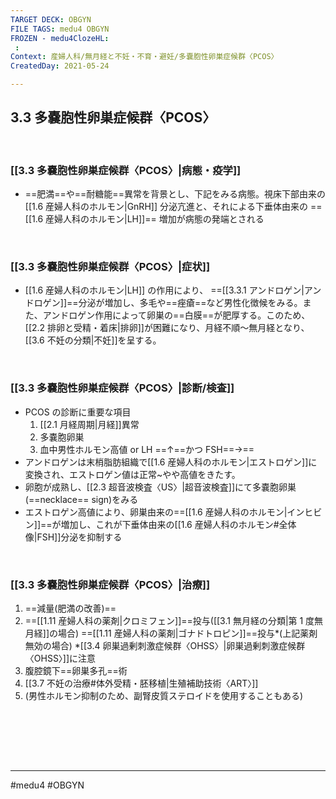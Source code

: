 ```yaml
---
TARGET DECK: OBGYN
FILE TAGS: medu4 OBGYN
FROZEN - medu4ClozeHL:
 : 
Context: 産婦人科/無月経と不妊・不育・避妊/多嚢胞性卵巣症候群〈PCOS〉
CreatedDay: 2021-05-24

---
```


## 3.3 多嚢胞性卵巣症候群〈PCOS〉

<br>

### [[3.3 多嚢胞性卵巣症候群〈PCOS〉|病態・疫学]]
* ==肥満==や==耐糖能==異常を背景とし、下記をみる病態。視床下部由来の [[1.6 産婦人科のホルモン|GnRH]] 分泌亢進と、それによる下垂体由来の ==[[1.6 産婦人科のホルモン|LH]]== 増加が病態の発端とされる
<!--ID: 1622001903860-->


<br>

### [[3.3 多嚢胞性卵巣症候群〈PCOS〉|症状]]
* [[1.6 産婦人科のホルモン|LH]] の作用により、 ==[[3.3.1 アンドロゲン|アンドロゲン]]==分泌が増加し、多毛や==痤瘡==など男性化徴候をみる。また、アンドロゲン作用によって卵巣の==白膜==が肥厚する。このため、[[2.2 排卵と受精・着床|排卵]]が困難になり、月経不順〜無月経となり、[[3.6 不妊の分類|不妊]]を呈する。
<!--ID: 1622001903866-->


<br>

### [[3.3 多嚢胞性卵巣症候群〈PCOS〉|診断/検査]]
* PCOS の診断に重要な項目
	1. [[2.1 月経周期|月経]]異常
	2. 多嚢胞卵巣	
	3. 血中男性ホルモン高値 or LH ==↑==かつ FSH==→==
* アンドロゲンは末梢脂肪組織で[[1.6 産婦人科のホルモン|エストロゲン]]に変換され、エストロゲン値は正常~やや高値をきたす。
* 卵胞が成熟し、[[2.3 超音波検査〈US〉|超音波検査]]にて多嚢胞卵巣(==necklace==  sign)をみる
* エストロゲン高値により、卵巣由来の==[[1.6 産婦人科のホルモン|インヒビン]]==が増加し、これが下垂体由来の[[1.6 産婦人科のホルモン#全体像|FSH]]分泌を抑制する
<!--ID: 1622001903872-->







<br>

### [[3.3 多嚢胞性卵巣症候群〈PCOS〉|治療]]
1. ==減量(肥満の改善)==
2. ==[[1.11 産婦人科の薬剤|クロミフェン]]==投与([[3.1 無月経の分類|第 1 度無月経]]の場合)
	==[[1.11 産婦人科の薬剤|ゴナドトロピン]]==投与*(上記薬剤無効の場合)
	\*[[3.4 卵巣過剰刺激症候群〈OHSS〉|卵巣過剰刺激症候群〈OHSS〉]]に注意
3. 腹腔鏡下==卵巣多孔==術
4. [[3.7 不妊の治療#体外受精・胚移植|生殖補助技術〈ART〉]]
5. (男性ホルモン抑制のため、副腎皮質ステロイドを使用することもある)
<!--ID: 1622001903885-->



<br>




<br><br><br>

---
#medu4 #OBGYN
